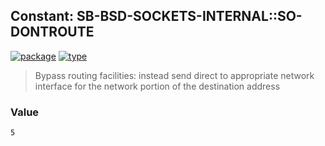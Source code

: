 ## Constant: SB-BSD-SOCKETS-INTERNAL::SO-DONTROUTE
[![package](https://img.shields.io/badge/Package-SB--BSD--SOCKETS--INTERNAL-5f9ea0.svg?style=social&colorA=999999)](../) [![type](https://img.shields.io/badge/Type-Constant-5f9ea0.svg?style=social&colorA=999999)](../#constant) 

> Bypass routing facilities: instead send direct to appropriate network interface for the network portion of the destination address

### Value
```
5
```
